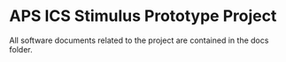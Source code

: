 APS ICS Stimulus Prototype Project
======================================

All software documents related to the project are contained in the docs folder.

